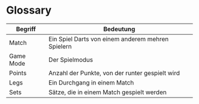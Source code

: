 # Glossary

| Begriff    | Bedeutung |
| -------- | ------- |
| Match  |  Ein Spiel Darts von einem anderem mehren Spielern  |
| Game Mode | Der Spielmodus
| Points | Anzahl der Punkte, von der runter gespielt wird|
| Legs    | Ein Durchgang in einem Match |
| Sets    | Sätze, die in einem Match gespielt werden|

